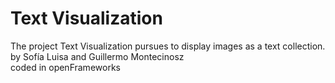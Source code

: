 # Text Visualization

The project Text Visualization pursues to display images as a text collection. <br>
by Sofía Luisa and Guillermo Montecinosz<br>
coded in openFrameworks
